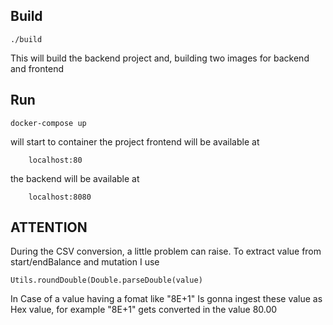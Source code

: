 

## Build
    ./build
 This will build the backend project and, building two images for backend and frontend
## Run
    docker-compose up
    
will start to container
the project frontend will be available at 
        
        localhost:80
        
the backend will be available at

        localhost:8080
        
## ATTENTION
During the CSV conversion, a little problem can raise. 
To extract value from start/endBalance and mutation I use 
    
    Utils.roundDouble(Double.parseDouble(value)
    
In Case of a value having a fomat like "8E+1"
Is gonna ingest these value as Hex value,
for example "8E+1" gets converted in the value 80.00 
